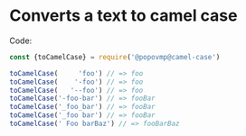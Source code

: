 # Converts a text to camel case

Code:
```javascript
const {toCamelCase} = require('@popovmp@camel-case')

toCamelCase(     'foo') // => foo
toCamelCase(    '-foo') // => foo
toCamelCase(   '--foo') // => foo
toCamelCase('-foo-bar') // => fooBar
toCamelCase('_foo_bar') // => fooBar
toCamelCase('_foo bar') // => fooBar
toCamelCase(' Foo barBaz') // => fooBarBaz

```
